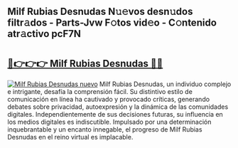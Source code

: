 ## Milf Rubias Desnudas N𝚞𝚎vos desn𝚞dos filtr𝚊dos - Parts-Jvw F𝚘tos vid𝚎o - C𝚘ntenido atr𝚊ctivo pcF7N

# <h2><a href="http://mb367z.tromn.icu/?c=Milf+Rubias+Desnudas">🔗👉👉👉 Milf Rubias Desnudas 🔗🔗</a></h2>

[![Milf Rubias Desnudas nuevo](https://i.imgur.com/pEAQMta.gif)](http://mb367z.tromn.icu/?c=Milf+Rubias+Desnudas)
Milf Rubias Desnudas, un individuo complejo e intrigante, desafía la comprensión fácil. Su distintivo estilo de comunicación en línea ha cautivado y provocado críticas, generando debates sobre privacidad, autoexpresión y la dinámica de las comunidades digitales. Independientemente de sus decisiones futuras, su influencia en los medios digitales es indiscutible. Impulsado por una determinación inquebrantable y un encanto innegable, el progreso de Milf Rubias Desnudas en el reino virtual es implacable.
